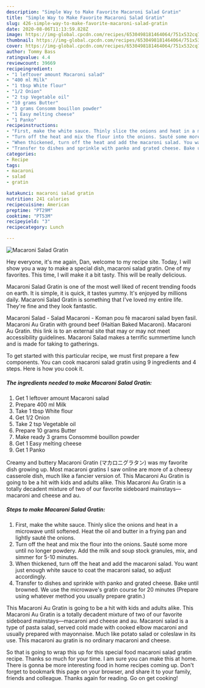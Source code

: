 ```yaml
---
description: "Simple Way to Make Favorite Macaroni Salad Gratin"
title: "Simple Way to Make Favorite Macaroni Salad Gratin"
slug: 426-simple-way-to-make-favorite-macaroni-salad-gratin
date: 2020-08-06T11:13:59.828Z
image: https://img-global.cpcdn.com/recipes/6530498181464064/751x532cq70/macaroni-salad-gratin-recipe-main-photo.jpg
thumbnail: https://img-global.cpcdn.com/recipes/6530498181464064/751x532cq70/macaroni-salad-gratin-recipe-main-photo.jpg
cover: https://img-global.cpcdn.com/recipes/6530498181464064/751x532cq70/macaroni-salad-gratin-recipe-main-photo.jpg
author: Tommy Bass
ratingvalue: 4.4
reviewcount: 39669
recipeingredient:
- "1 leftover amount Macaroni salad"
- "400 ml Milk"
- "1 tbsp White flour"
- "1/2 Onion"
- "2 tsp Vegetable oil"
- "10 grams Butter"
- "3 grams Consomm bouillon powder"
- "1 Easy melting cheese"
- "1 Panko"
recipeinstructions:
- "First, make the white sauce. Thinly slice the onions and heat in a microwave until softened. Heat the oil and butter in a frying pan and lightly sauté the onions."
- "Turn off the heat and mix the flour into the onions. Sauté some more until no longer powdery. Add the milk and soup stock granules, mix, and simmer for 5-10 minutes."
- "When thickened, turn off the heat and add the macaroni salad. You want just enough white sauce to coat the macaroni salad, so adjust accordingly."
- "Transfer to dishes and sprinkle with panko and grated cheese. Bake until browned. We use the microwave&#39;s gratin course for 20 minutes (Prepare using whatever method you usually prepare gratin.)"
categories:
- Recipe
tags:
- macaroni
- salad
- gratin

katakunci: macaroni salad gratin 
nutrition: 241 calories
recipecuisine: American
preptime: "PT29M"
cooktime: "PT53M"
recipeyield: "3"
recipecategory: Lunch

---
```



![Macaroni Salad Gratin](https://img-global.cpcdn.com/recipes/6530498181464064/751x532cq70/macaroni-salad-gratin-recipe-main-photo.jpg)

Hey everyone, it's me again, Dan, welcome to my recipe site. Today, I will show you a way to make a special dish, macaroni salad gratin. One of my favorites. This time, I will make it a bit tasty. This will be really delicious.

Macaroni Salad Gratin is one of the most well liked of recent trending foods on earth. It is simple, it is quick, it tastes yummy. It's enjoyed by millions daily. Macaroni Salad Gratin is something that I've loved my entire life. They're fine and they look fantastic.

Macaroni Salad - Salad Macaroni - Koman pou fè macaroni salad byen fasil. Macaroni Au Gratin with ground beef (Haitian Baked Macaroni). Macaroni Au Gratin. this link is to an external site that may or may not meet accessibility guidelines. Macaroni Salad makes a terrific summertime lunch and is made for taking to gatherings.


To get started with this particular recipe, we must first prepare a few components. You can cook macaroni salad gratin using 9 ingredients and 4 steps. Here is how you cook it.

<!--inarticleads1-->

##### The ingredients needed to make Macaroni Salad Gratin:

1. Get 1 leftover amount Macaroni salad
1. Prepare 400 ml Milk
1. Take 1 tbsp White flour
1. Get 1/2 Onion
1. Take 2 tsp Vegetable oil
1. Prepare 10 grams Butter
1. Make ready 3 grams Consommé bouillon powder
1. Get 1 Easy melting cheese
1. Get 1 Panko


Creamy and buttery Macaroni Gratin (マカロニグラタン) was my favorite dish growing up. Most macaroni gratins I saw online are more of a cheesy casserole dish, much like a fancier version of. This Macaroni Au Gratin is going to be a hit with kids and adults alike. This Macaroni Au Gratin is a totally decadent mixture of two of our favorite sideboard mainstays—macaroni and cheese and au. 

<!--inarticleads2-->

##### Steps to make Macaroni Salad Gratin:

1. First, make the white sauce. Thinly slice the onions and heat in a microwave until softened. Heat the oil and butter in a frying pan and lightly sauté the onions.
1. Turn off the heat and mix the flour into the onions. Sauté some more until no longer powdery. Add the milk and soup stock granules, mix, and simmer for 5-10 minutes.
1. When thickened, turn off the heat and add the macaroni salad. You want just enough white sauce to coat the macaroni salad, so adjust accordingly.
1. Transfer to dishes and sprinkle with panko and grated cheese. Bake until browned. We use the microwave&#39;s gratin course for 20 minutes (Prepare using whatever method you usually prepare gratin.)


This Macaroni Au Gratin is going to be a hit with kids and adults alike. This Macaroni Au Gratin is a totally decadent mixture of two of our favorite sideboard mainstays—macaroni and cheese and au. Macaroni salad is a type of pasta salad, served cold made with cooked elbow macaroni and usually prepared with mayonnaise. Much like potato salad or coleslaw in its use. This macaroni au gratin is no ordinary macaroni and cheese. 

So that is going to wrap this up for this special food macaroni salad gratin recipe. Thanks so much for your time. I am sure you can make this at home. There is gonna be more interesting food in home recipes coming up. Don't forget to bookmark this page on your browser, and share it to your family, friends and colleague. Thanks again for reading. Go on get cooking!
